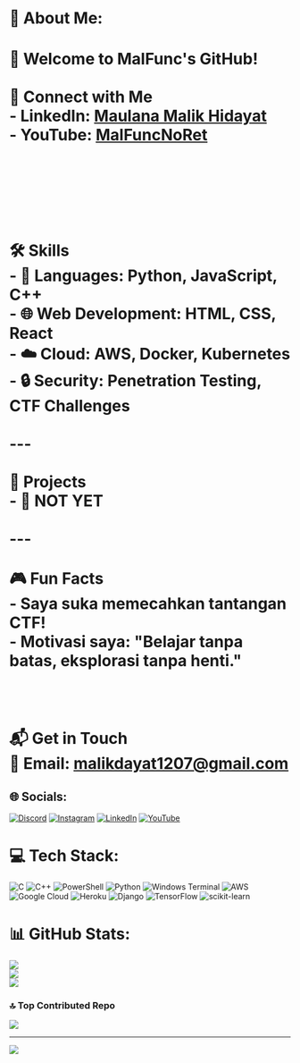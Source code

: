 # 💫 About Me:
# 👋 Welcome to MalFunc's GitHub!<br><br>🔗 Connect with Me<br>- **LinkedIn**: [Maulana Malik Hidayat](https://id.linkedin.com/in/maulana-malik-hidayat-a9a6141a0)<br>- **YouTube**: [MalFuncNoRet](https://www.youtube.com/@MalFuncNoRet)<br><br><br><br><br><br>🛠️ Skills<br>- 🔧 **Languages**: Python, JavaScript, C++<br>- 🌐 **Web Development**: HTML, CSS, React<br>- ☁️ **Cloud**: AWS, Docker, Kubernetes<br>- 🔒 **Security**: Penetration Testing, CTF Challenges<br><br>---<br><br>🚀 Projects<br>- 🌟 NOT YET<br><br>---<br><br>🎮 Fun Facts<br>- Saya suka memecahkan tantangan CTF!<br>- **Motivasi saya**: "Belajar tanpa batas, eksplorasi tanpa henti."<br><br><br><br>📬 Get in Touch<br>📧 **Email**: [malikdayat1207@gmail.com](mailto:malikdayat1207@gmail.com)  <br>


## 🌐 Socials:
[![Discord](https://img.shields.io/badge/Discord-%237289DA.svg?logo=discord&logoColor=white)](https://discord.gg/x6d_x61_x75_x6c_x67_x6c_x6f_x72) [![Instagram](https://img.shields.io/badge/Instagram-%23E4405F.svg?logo=Instagram&logoColor=white)](https://instagram.com/malik.dayat.71) [![LinkedIn](https://img.shields.io/badge/LinkedIn-%230077B5.svg?logo=linkedin&logoColor=white)](https://linkedin.com/in/https://www.linkedin.com/in/maulana-malik-hidayat-a9a6141a0/) [![YouTube](https://img.shields.io/badge/YouTube-%23FF0000.svg?logo=YouTube&logoColor=white)](https://youtube.com/@https://www.youtube.com/@MalFuncNoRet) 

# 💻 Tech Stack:
![C](https://img.shields.io/badge/c-%2300599C.svg?style=for-the-badge&logo=c&logoColor=white) ![C++](https://img.shields.io/badge/c++-%2300599C.svg?style=for-the-badge&logo=c%2B%2B&logoColor=white) ![PowerShell](https://img.shields.io/badge/PowerShell-%235391FE.svg?style=for-the-badge&logo=powershell&logoColor=white) ![Python](https://img.shields.io/badge/python-3670A0?style=for-the-badge&logo=python&logoColor=ffdd54) ![Windows Terminal](https://img.shields.io/badge/Windows%20Terminal-%234D4D4D.svg?style=for-the-badge&logo=windows-terminal&logoColor=white) ![AWS](https://img.shields.io/badge/AWS-%23FF9900.svg?style=for-the-badge&logo=amazon-aws&logoColor=white) ![Google Cloud](https://img.shields.io/badge/GoogleCloud-%234285F4.svg?style=for-the-badge&logo=google-cloud&logoColor=white) ![Heroku](https://img.shields.io/badge/heroku-%23430098.svg?style=for-the-badge&logo=heroku&logoColor=white) ![Django](https://img.shields.io/badge/django-%23092E20.svg?style=for-the-badge&logo=django&logoColor=white) ![TensorFlow](https://img.shields.io/badge/TensorFlow-%23FF6F00.svg?style=for-the-badge&logo=TensorFlow&logoColor=white) ![scikit-learn](https://img.shields.io/badge/scikit--learn-%23F7931E.svg?style=for-the-badge&logo=scikit-learn&logoColor=white)
# 📊 GitHub Stats:
![](https://github-readme-stats.vercel.app/api?username=MalFunc&theme=dark&hide_border=false&include_all_commits=true&count_private=true)<br/>
![](https://github-readme-streak-stats.herokuapp.com/?user=MalFunc&theme=dark&hide_border=false)<br/>
![](https://github-readme-stats.vercel.app/api/top-langs/?username=MalFunc&theme=dark&hide_border=false&include_all_commits=true&count_private=true&layout=compact)

### 🔝 Top Contributed Repo
![](https://github-contributor-stats.vercel.app/api?username=MalFunc&limit=5&theme=dark&combine_all_yearly_contributions=true)

---
[![](https://visitcount.itsvg.in/api?id=MalFunc&icon=0&color=0)](https://visitcount.itsvg.in)

<!-- Proudly created with GPRM ( https://gprm.itsvg.in ) -->
